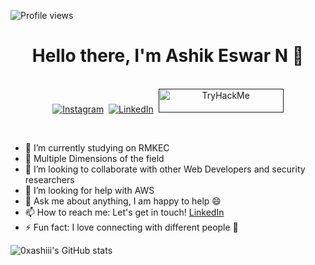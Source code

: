 
![Profile views](https://gpvc.arturio.dev/0xashiii)
<!--
**0xashiii/0xashiii** is a ✨ _special_ ✨ repository because its `README.md` (this file) appears on your GitHub profile.

Here are some ideas to get you started:
-->

<p>
  <h1 align="center"><b>Hello there, I'm Ashik Eswar N 👋</b></h1>
</p>


<p align="center">
<br>
<a href="https://www.instagram.com/0xashiiii/"><img src="https://img.shields.io/badge/instagram-%23E4405F.svg?&style=for-the-badge&logo=instagram&logoColor=white" alt="Instagram" /></a>&nbsp;
<a href="https://www.linkedin.com/in/ashik-eswar-n-6892991b0/"><img src="https://img.shields.io/badge/linkedin-%230077B5.svg?&style=for-the-badge&logo=linkedin&logoColor=white" alt="LinkedIn" /></a>&nbsp;
<a href=""><img src="https://tryhackme-badges.s3.amazonaws.com/0xashiii.png" alt="TryHackMe" height="38px" width="200px"></a>
</p>
 
<br>

- 🔭 I’m currently studying on RMKEC
- 🌱 Multiple Dimensions of the field
- 👯 I’m looking to collaborate with other Web Developers and security researchers
- 🤔 I’m looking for help with AWS
- 💬 Ask me about anything, I am happy to help :smile:
- 📫 How to reach me: Let's get in touch! [LinkedIn](https://www.linkedin.com/in/ashik-eswar-n-6892991b0/)
- ⚡ Fun fact: I love connecting with different people :raised_hands:

![0xashiii's GitHub stats](https://github-readme-stats.vercel.app/api?username=0xashiii&theme=midnight-purple&show_icons=true)
